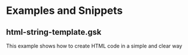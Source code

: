 # Examples and Snippets

## html-string-template.gsk
This example shows how to create HTML code in a simple and clear way
